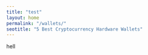 ```yaml
---
title: "test"
layout: home
permalink: "/wallets/"
seotitle: "5 Best Cryptocurrency Hardware Wallets"
---
```


hell